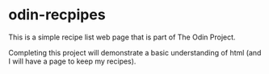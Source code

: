 # odin-recpipes
This is a simple recipe list web page that is part of The Odin Project.

Completing this project will demonstrate a basic understanding of html (and I will have a page to keep my recipes).